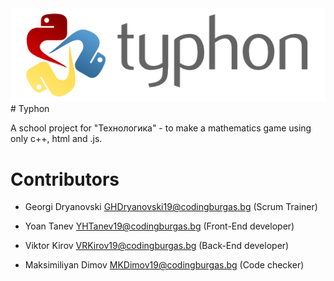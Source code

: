<img src="images/typhon.png">
# Typhon

A school project for "Технологика" - to make a mathematics game using only c++, html and .js.

# Contributors

- Georgi Dryanovski <GHDryanovski19@codingburgas.bg> (Scrum Trainer)

- Yoan Tanev <YHTanev19@codingburgas.bg>  (Front-End developer)

- Viktor Kirov <VRKirov19@codingburgas.bg> (Back-End developer)

- Maksimiliyan Dimov <MKDimov19@codingburgas.bg> (Code checker)
